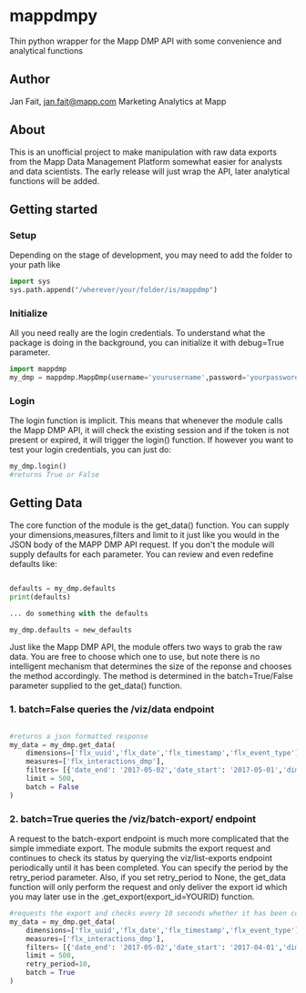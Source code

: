 # mappdmpy

Thin python wrapper for the Mapp DMP API with some convenience and analytical functions

## Author
Jan Fait, jan.fait@mapp.com
Marketing Analytics at Mapp

## About
This is an unofficial project to make manipulation with raw data exports from the Mapp Data Management Platform somewhat easier for
analysts and data scientists. The early release will just wrap the API, later analytical functions will be added.

## Getting started


### Setup
Depending on the stage of development, you may need to add the folder to your path like
```python
import sys
sys.path.append("/wherever/your/folder/is/mappdmp")
```
### Initialize
All you need really are the login credentials. To understand what the package is doing in the background, you can initialize it 
with debug=True parameter. 
```python
import mappdmp
my_dmp = mappdmp.MappDmp(username='yourusername',password='yourpassword',debug=T)
```
### Login
The login function is implicit. This means that whenever the module calls the Mapp DMP API, it will check the existing session and if the token is not present or expired, it will trigger the login() function. If however you want to test your login credentials, you can just do:

```python
my_dmp.login()
#returns True or False
```

## Getting Data

The core function of the module is the get_data() function.
You can supply your dimensions,measures,filters and limit to it just like you would in the JSON body of the MAPP DMP API request. If you don't the module will supply defaults for each parameter.
You can review and even redefine defaults like:

```python

defaults = my_dmp.defaults
print(defaults)

... do something with the defaults

my_dmp.defaults = new_defaults

```

Just like the Mapp DMP API, the module offers two ways to grab the raw data. You are free to choose which one to use, but note there is no intelligent mechanism that determines the size of the reponse and chooses the method accordingly. The method is determined in the batch=True/False parameter supplied to the get_data() function. 

### 1. batch=False queries the /viz/data endpoint


```python

#returns a json formatted response
my_data = my_dmp.get_data(
    dimensions=['flx_uuid','flx_date','flx_timestamp','flx_event_type'],
    measures=['flx_interactions_dmp'],
    filters= [{'date_end': '2017-05-02','date_start': '2017-05-01','dimension': 'date'},{'dimension': 'pixel_id', 'includes': '10000'}],
    limit = 500,
    batch = False
)
```

### 2. batch=True queries the /viz/batch-export/ endpoint

A request to the batch-export endpoint is much more complicated that the simple immediate export. The module submits the export request and continues to check its status by querying the viz/list-exports endpoint periodically until it has been completed.
You can specify the period by the retry_period parameter. Also, if you set retry_period to None, the get_data function will only perform the request and only deliver the export id which you may later use in the .get_export(export_id=YOURID) function.

```python
#requests the export and checks every 10 seconds whether it has been completed
my_data = my_dmp.get_data(
    dimensions=['flx_uuid','flx_date','flx_timestamp','flx_event_type'],
    measures=['flx_interactions_dmp'],
    filters= [{'date_end': '2017-05-02','date_start': '2017-04-01','dimension': 'date'},{'dimension': 'pixel_id', 'includes': '10000'}],
    limit = 500,
    retry_period=10,
    batch = True
)
```
